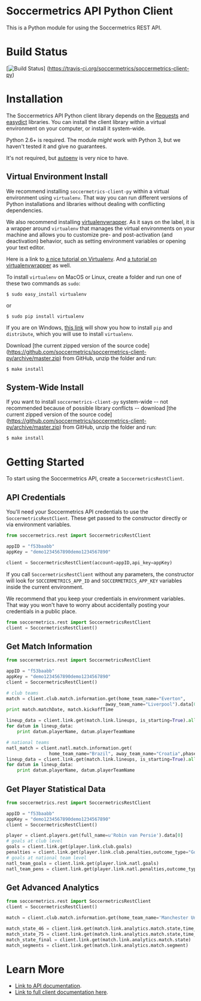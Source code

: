 Soccermetrics API Python Client
===============================

This is a Python module for using the Soccermetrics REST API.

# Build Status

[![Build Status](https://travis-ci.org/soccermetrics/soccermetrics-client-py.svg?branch=master)]
(https://travis-ci.org/soccermetrics/soccermetrics-client-py)

# Installation

The Soccermetrics API Python client library depends on the
[Requests](http://docs.python-requests.org/en/latest/) and
[easydict](http://pypi.python.org/pypi/easydict/) libraries.  You can install
the client library within a virtual environment on your computer, or install
it system-wide.

Python 2.6+ is required.  The module *might* work with Python 3, but we
haven't tested it and give no guarantees.

It's not required, but [autoenv](https://github.com/kennethreitz/autoenv) is
very nice to have.

## Virtual Environment Install

We recommend installing `soccermetrics-client-py` within a virtual environment
using `virtualenv`.  That way you can run different versions of Python
installations and libraries without dealing with conflicting dependencies.

We also recommend installing [virtualenvwrapper](http://virtualenvwrapper.readthedocs.org/en/latest/).
As it says on the label, it is a wrapper around `virtualenv` that manages the virtual
environments on your machine and allows you to customize pre- and post-activation
(and deactivation) behavior, such as setting environment variables or opening your text editor.

Here is a link to [a nice tutorial on Virtualenv](http://sccr.mx/TXAL2F).
And [a tutorial on virtualenvwrapper](http://sccr.mx/1pZ5Xtx) as well.

To install `virtualenv` on MacOS or Linux, create a folder and run one of these
two commands as `sudo`:

    $ sudo easy_install virtualenv

or

    $ sudo pip install virtualenv

If you are on Windows, [this link](http://flask.pocoo.org/docs/installation/#windows-easy-install)
will show you how to install `pip` and `distribute`, which you will use to
install `virtualenv`.

Download [the current zipped version of the source code]
(https://github.com/soccermetrics/soccermetrics-client-py/archive/master.zip)
from GitHub, unzip the folder and run:

    $ make install

## System-Wide Install

If you want to install `soccermetrics-client-py` system-wide -- not recommended
because of possible library conflicts -- download
[the current zipped version of the source code]
(https://github.com/soccermetrics/soccermetrics-client-py/archive/master.zip)
from GitHub, unzip the folder and run:

    $ make install

# Getting Started

To start using the Soccermetrics API, create a `SoccermetricsRestClient`.

## API Credentials

You'll need your Soccermetrics API credentials to use the `SoccermetricsRestClient`.
These get passed to the constructor directly or via environment variables.

```python
from soccermetrics.rest import SoccermetricsRestClient

appID = "f53baabb"
appKey = "demo1234567890demo1234567890"

client = SoccermetricsRestClient(account=appID,api_key=appKey)
```

If you call `SoccermetricsRestClient` without any parameters, the constructor
will look for `SOCCERMETRICS_APP_ID` and `SOCCERMETRICS_APP_KEY` variables
inside the current environment.

We recommend that you keep your credentials in environment variables.
That way you won't have to worry about accidentally posting your credentials
in a public place.

```python
from soccermetrics.rest import SoccermetricsRestClient
client = SoccermetricsRestClient()
```

## Get Match Information

```python
from soccermetrics.rest import SoccermetricsRestClient

appID = "f53baabb"
appKey = "demo1234567890demo1234567890"
client = SoccermetricsRestClient()

# club teams
match = client.club.match.information.get(home_team_name="Everton",
                                     away_team_name="Liverpool").data[0]
print match.matchDate, match.kickoffTime

lineup_data = client.link.get(match.link.lineups, is_starting=True).all()
for datum in lineup_data:
    print datum.playerName, datum.playerTeamName

# national teams
natl_match = client.natl.match.information.get(
                home_team_name="Brazil", away_team_name="Croatia",phase="Group").data[0]
lineup_data = client.link.get(match.link.lineups, is_starting=True).all()
for datum in lineup_data:
    print datum.playerName, datum.playerTeamName
```

## Get Player Statistical Data

```python
from soccermetrics.rest import SoccermetricsRestClient

appID = "f53baabb"
appKey = "demo1234567890demo1234567890"
client = SoccermetricsRestClient()

player = client.players.get(full_name=u'Robin van Persie').data[0]
# goals at club level
goals = client.link.get(player.link.club.goals)
penalties = client.link.get(player.link.club.penalties,outcome_type="Goal")
# goals at national team level
natl_team_goals = client.link.get(player.link.natl.goals)
natl_team_pens = client.link.get(player.link.natl.penalties,outcome_type="Goal")
```

## Get Advanced Analytics

```python
from soccermetrics.rest import SoccermetricsRestClient
client = SoccermetricsRestClient()

match = client.club.match.information.get(home_team_name='Manchester United', away_team_name='Stoke City').data[0]

match_state_46 = client.link.get(match.link.analytics.match.state,time_mins=46)
match_state_75 = client.link.get(match.link.analytics.match.state,time_mins=75)
match_state_final = client.link.get(match.link.analytics.match.state)
match_segments = client.link.get(match.link.analytics.match.segment)
```

# Learn More

* [Link to API documentation](http://soccermetrics.github.io/connect-api).
* [Link to full client documentation here](http://soccermetrics.github.io/soccermetrics-client-py).
